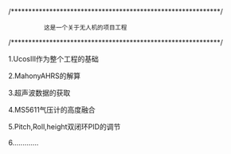 /************************************************************/

              这是一个关于无人机的项目工程

/************************************************************/

1.UcosIII作为整个工程的基础

2.MahonyAHRS的解算

3.超声波数据的获取

4.MS5611气压计的高度融合

5.Pitch,Roll,height双闭环PID的调节

6.............
